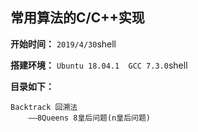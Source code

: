 ## 常用算法的C/C++实现
**开始时间：**
`2019/4/30`shell

**搭建环境：**
`Ubuntu 18.04.1  GCC 7.3.0`shell

**目录如下：**
```
Backtrack 回溯法
	——8Queens 8皇后问题(n皇后问题)

```
